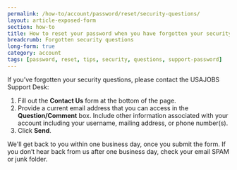 ```yaml
---
permalink: /how-to/account/password/reset/security-questions/
layout: article-exposed-form
section: how-to
title: How to reset your password when you have forgotten your security questions
breadcrumb: Forgotten security questions
long-form: true
category: account
tags: [password, reset, tips, security, questions, support-password]
---
```


If you’ve forgotten your security questions, please contact the USAJOBS Support Desk:

1. Fill out the **Contact Us** form at the bottom of the page.
2. Provide a current email address that you can access in the **Question/Comment** box. Include other information associated with your account including your username, mailing address, or phone number(s).
3. Click **Send**.

We'll get back to you within one business day, once you submit the form. If you don’t hear back from us after one business day, check your email SPAM or junk folder.
